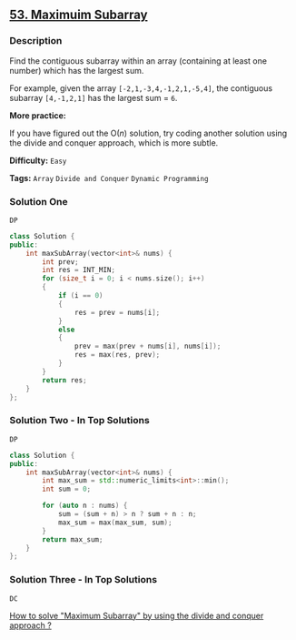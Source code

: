 ## [53. Maximuim Subarray](https://leetcode.com/problems/maximum-subarray/description/)

### Description

Find the contiguous subarray within an array (containing at least one number) which has the largest sum.

For example, given the array `[-2,1,-3,4,-1,2,1,-5,4]`,
the contiguous subarray `[4,-1,2,1]` has the largest sum = `6`.

**More practice:**

If you have figured out the O(_n_) solution, try coding another solution using the divide and conquer approach, which is more subtle.

**Difficulty:** `Easy`

**Tags:** `Array` `Divide and Conquer` `Dynamic Programming`

### Solution One

`DP`

```c++
class Solution {
public:
    int maxSubArray(vector<int>& nums) {
        int prev;
        int res = INT_MIN;
        for (size_t i = 0; i < nums.size(); i++)
        {
            if (i == 0)
            {
                res = prev = nums[i];
            }
            else
            {
                prev = max(prev + nums[i], nums[i]);
                res = max(res, prev);
            }
        }
        return res;
    }
};
```

### Solution Two - In Top Solutions

`DP`

```c++
class Solution {
public:
    int maxSubArray(vector<int>& nums) {
        int max_sum = std::numeric_limits<int>::min();
        int sum = 0;

        for (auto n : nums) {
            sum = (sum + n) > n ? sum + n : n;
            max_sum = max(max_sum, sum);
        }
        return max_sum;
    }
};
```

### Solution Three - In Top Solutions

`DC`

[How to solve "Maximum Subarray" by using the divide and conquer approach ?](https://discuss.leetcode.com/topic/426/how-to-solve-maximum-subarray-by-using-the-divide-and-conquer-approach)
